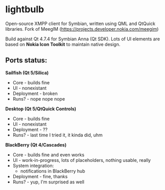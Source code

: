 lightbulb
=========

Open-source XMPP client for Symbian, written using QML and QtQuick libraries. Fork of MeegIM (https://projects.developer.nokia.com/meegim)

Build against Qt 4.7.4 for Symbian Anna (Qt SDK).
Lots of UI elements are based on **Nokia Icon Toolkit** to maintain native design.


## Ports status:

**Sailfish (Qt 5/Silica)**

- Core - builds fine
- UI - nonexistant
- Deployment - broken
- Runs? - nope nope nope

**Desktop (Qt 5/QtQuick Controls)**

- Core - builds fine
- UI - nonexistant
- Deployment - ??
- Runs? - last time I tried it, it kinda did, uhm

**BlackBerry (Qt 4/Cascades)**

- Core - builds fine and even works
- UI - work-in-progress, lots of placeholders, nothing usable, really
- System integration: 
  * notifications in BlackBerry hub
- Deployment - fine, thanks
- Runs? - yup, I'm surprised as well